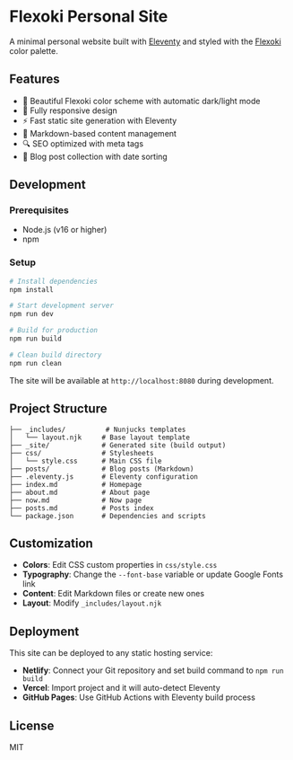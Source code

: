 # Flexoki Personal Site

A minimal personal website built with [Eleventy](https://www.11ty.dev/) and styled with the [Flexoki](https://stephango.com/flexoki) color palette.

## Features

- 🎨 Beautiful Flexoki color scheme with automatic dark/light mode
- 📱 Fully responsive design
- ⚡ Fast static site generation with Eleventy
- 📝 Markdown-based content management
- 🔍 SEO optimized with meta tags
- 📖 Blog post collection with date sorting

## Development

### Prerequisites

- Node.js (v16 or higher)
- npm

### Setup

```bash
# Install dependencies
npm install

# Start development server
npm run dev

# Build for production
npm run build

# Clean build directory
npm run clean
```

The site will be available at `http://localhost:8080` during development.

## Project Structure

```
├── _includes/          # Nunjucks templates
│   └── layout.njk     # Base layout template
├── _site/             # Generated site (build output)
├── css/               # Stylesheets
│   └── style.css      # Main CSS file
├── posts/             # Blog posts (Markdown)
├── .eleventy.js       # Eleventy configuration
├── index.md           # Homepage
├── about.md           # About page
├── now.md             # Now page
├── posts.md           # Posts index
└── package.json       # Dependencies and scripts
```

## Customization

- **Colors**: Edit CSS custom properties in `css/style.css`
- **Typography**: Change the `--font-base` variable or update Google Fonts link
- **Content**: Edit Markdown files or create new ones
- **Layout**: Modify `_includes/layout.njk`

## Deployment

This site can be deployed to any static hosting service:

- **Netlify**: Connect your Git repository and set build command to `npm run build`
- **Vercel**: Import project and it will auto-detect Eleventy
- **GitHub Pages**: Use GitHub Actions with Eleventy build process

## License

MIT
